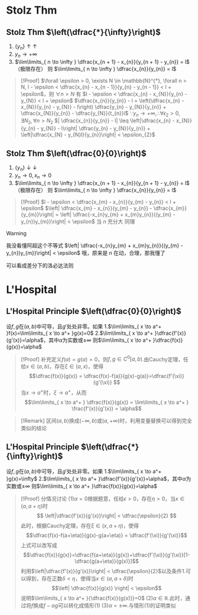 # Stolz Thm

## Stolz Thm $\left(\dfrac{*}{\infty}\right)$

1. $\{y_{n}\} \uparrow\uparrow$
2. $y_{n} \to +\infty$
3. $\lim\limits_{ n \to \infty } \dfrac{x_{n + 1} - x_{n}}{y_{n + 1} - y_{n}} = l$（极限存在）
则 $\lim\limits_{ n \to \infty } \dfrac{x_{n}}{y_{n}} = l$

> [!Proof]
> $\forall \epsilon > 0, \exists N \in \mathbb{N}^{*}, \forall n > N, l - \epsilon < \dfrac{x_{n} - x_{n - 1}}{y_{n} - y_{n - 1}} < l + \epsilon$，则 $\forall n > N$ 有 
> $l - \epsilon < \dfrac{x_{n} - x_{N}}{y_{n} - y_{N}} < l + \epsilon$
> $\dfrac{x_{n}}{y_{n}} - l = \left(\dfrac{x_{n} - x_{N}}{y_{n} - y_{N}} - l\right) \dfrac{y_{n} - y_{N}}{y_{n}} + \dfrac{x_{N}}{y_{n}} - \dfrac{y_{N}}{t_{n}}l$
> $\because y_{n} \to +\infty, \therefore \forall \epsilon_{2} > 0, \exists N_{2}, \forall n > N_{2}$
> $| \dfrac{x_{n}}{y_{n}} - l| \leq \left|\dfrac{x_{n} - x_{N}}{y_{n} - y_{N}} - l\right| \dfrac{y_{n} - y_{N}}{y_{n}} + \left|\dfrac{x_{N} - y_{N}l}{y_{n}}\right| < \epsilon_{2}$

## Stolz Thm $\left(\dfrac{0}{0}\right)$

1. $\{y_{n}\} \downarrow\downarrow$
2. $y_{n} \to 0, x_{n} \to 0$
3. $\lim\limits_{ n \to \infty } \dfrac{x_{n + 1} - x_{n}}{y_{n + 1} - y_{n}} = l$（极限存在）
则 $\lim\limits_{ n \to \infty } \dfrac{x_{n}}{y_{n}} = l$

> [!Proof]
> $l - \epsilon < \dfrac{x_{m} - x_{n}}{y_{m} - y_{n}} < l + \epsilon$
> $\left| \dfrac{x_{m} - x_{n}}{y_{m} - y_{n}} - \dfrac{x_{m}}{y_{m}}\right| = \left| \dfrac{-x_{n}y_{m} + x_{m}y_{n}}{(y_{m} - y_{n})y_{m}}\right| < \epsilon$ 当 $n$ 充分大
> 同理

> [!Warning]
> 我没看懂阿超这个不等式 $\left| \dfrac{-x_{n}y_{m} + x_{m}y_{n}}{(y_{m} - y_{n})y_{m}}\right| < \epsilon$
> 哦，原来是 $n$ 在动，合理，那我懂了

可以看成差分下的洛必达法则

# L'Hospital

## L'Hospital Principle $\left(\dfrac{0}{0}\right)$

设$f,g$在$(a,b)$中可导，且$g'$处处非零。如果
1.$\lim\limits_{ x \to a^+ }f(x)=\lim\limits_{ x \to a^+ }g(x)=0$
2.$\lim\limits_{ x \to a^+ }\dfrac{f'(x)}{g'(x)}=\alpha$，其中$\alpha$为实数或$\pm \infty$
则$\lim\limits_{ x \to a^+ }\dfrac{f(x)}{g(x)}=\alpha$

> [!Proof]
> 补充定义$f(a)=g(a)=0$，则$f,g\in C^0[a,b)$.由Cauchy定理，任给$x\in(a,b)$，存在$\xi \in (a,x)$，使得
> $$\dfrac{f(x)}{g(x)} = \dfrac{f(x)-f(a)}{g(x)-g(a)}=\dfrac{f'(\xi)}{g'(\xi)} $$
> 当$x\to a^+$时，$\xi \to a^+$，从而
> $$\lim\limits_{ x \to a^+ } \dfrac{f(x)}{g(x)} = \lim\limits_{ x \to a^+ } \frac{f'(x)}{g'(x)} = \alpha$$

> [!Remark]
> 区间$(a,b)$换成$(-\infty,b)$或$(a,+\infty)$时，利用变量替换可以得到完全类似的结论

## L'Hospital Principle $\left(\dfrac{*}{\infty}\right)$

设$f,g$在$(a,b)$中可导，且$g'$处处非零。如果
1.$\lim\limits_{ x \to a^+ }g(x)=\infty$
2.$\lim\limits_{ x \to a^+ }\dfrac{f'(x)}{g'(x)}=\alpha$，其中$\alpha$为实数或$\pm \infty$
则$\lim\limits_{ x \to a^+ }\dfrac{f(x)}{g(x)}=\alpha$

> [!Proof]
> 分情况讨论
> (1)$\alpha = 0$根据题意，任给$\epsilon >0$，存在$\eta >0$，当$x \in (a,a+\eta)$时
> $$ \left|\dfrac{f'(x)}{g'(x)}\right| < \dfrac{\epsilon}{2} $$ 
> 此时，根据Cauchy定理，存在$\xi \in (x,a+\eta)$，使得
> $$\dfrac{f(x)-f(a+\eta)}{g(x)-g(a+\eta)} = \dfrac{f'(\xi)}{g'(\xi)}$$
> 上式可以改写成
> $$\dfrac{f(x)}{g(x)}=\dfrac{f(a+\eta)}{g(x)}+\dfrac{f'(\xi)}{g'(\xi)}[1-\dfrac{g(a+\eta)}{g(x)}]$$
> 利用$\left|\dfrac{f'(x)}{g'(x)}\right| < \dfrac{\epsilon}{2}$以及条件1.可以得到，存在正数$\delta < \eta$，使得当$x\in (a,a+\delta)$时
> $$\left| \dfrac{f(x)}{g(x)} \right| < \epsilon$$
> 说明$\lim\limits_{ x \to a^+ }{\dfrac{f(x)}{g(x)}}=0$
> (2)$\alpha \in \mathbb{R}$.此时，通过将$f$换成$f-\alpha g$可以转化成情形(1)
> (3)$\alpha = \pm \infty$.与情形(1)的证明类似
